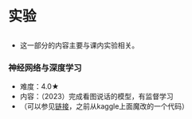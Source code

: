 # 实验
##
- 这一部分的内容主要与课内实验相关。
### 神经网络与深度学习
- 难度：4.0★
- 内容：（2023）完成看图说话的模型，有监督学习
- （可以参见[链接](https://github.com/Justjustifyjudge/Image-caption-COCO)，之前从kaggle上面魔改的一个代码）